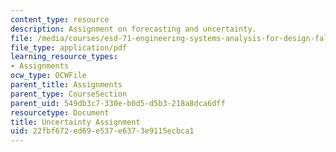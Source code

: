 ```yaml
---
content_type: resource
description: Assignment on forecasting and uncertainty.
file: /media/courses/esd-71-engineering-systems-analysis-for-design-fall-2008/22fbf672ed69e537e6373e9115ecbca1_uncertainty.pdf
file_type: application/pdf
learning_resource_types:
- Assignments
ocw_type: OCWFile
parent_title: Assignments
parent_type: CourseSection
parent_uid: 549db3c7-330e-b0d5-d5b3-218a8dca6dff
resourcetype: Document
title: Uncertainty Assignment
uid: 22fbf672-ed69-e537-e637-3e9115ecbca1
---
```

